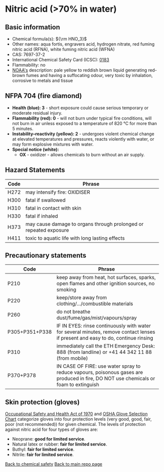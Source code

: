 # Nitric acid (>70% in water)

## Basic information

- Chemical formula(s): ${\rm HNO_3}$
- Other names: aqua fortis, engravers acid, hydrogen nitrate, red fuming nitric acid (RFNA), white fuming nitric acid (WFNA)
- CAS: 7697-37-2
- International Chemical Safety Card (ICSC): [0183](https://inchem.org/documents/icsc/icsc/eics0183.htm)
- Flammability: no
- [NOAA's](https://cameochemicals.noaa.gov/chemical/4044) description: pale yellow to reddish brown liquid generating red-brown fumes and having a suffocating odour, very toxic by inhalation, corrosive to metals and tissue

## NFPA 704 (fire diamond)

- **Health (blue): 3** - short exposure could cause serious temporary or moderate residual injury.
- **Flammability (red): 0** - will not burn under typical fire conditions, will not burn in air unless exposed to a temperature of 820 °C for more than 5 minutes.
- **Instability–reactivity (yellow): 2** - undergoes violent chemical change at elevated temperatures and pressures, reacts violently with water, or may form explosive mixtures with water. 
- **Special notice (white):**
	- **OX** - oxidizer - allows chemicals to burn without an air supply.

## Hazard Statements

| Code | Phrase                                                            |
| ---- | ----------------------------------------------------------------- |
| H272 | may intensify fire: OXIDISER                                      |
| H300 | fatal if swallowed                                                |
| H310 | fatal in contact with skin                                        |
| H330 | fatal if inhaled                                                  |
| H373 | may cause damage to organs through prolonged or repeated exposure |
| H411 | toxic to aquatic life with long lasting effects                   |

## Precautionary statements

| Code           | Phrase                                                                                                                               |
| -------------- | ------------------------------------------------------------------------------------------------------------------------------------ |
| P210           | keep away from heat, hot surfaces, sparks, open flames and other ignition sources, no smoking                                        |
| P220           | keep/store away from clothing/.../combustible materials                                                                              |
| P260           | do not breathe dust/fume/gas/mist/vapours/spray                                                                                      |
| P305+P351+P338 | IF IN EYES: rinse continuously with water for several minutes, remove contact lenses if present and easy to do, continue rinsing     |
| P310           | immediately call the ETH Emergency Desk: 888 (from landline) or +41 44 342 11 88 (from mobile)                                       |
| P370+P378      | IN CASE OF FIRE: use water spray to reduce vapours, poisonous gases are produced in fire, DO NOT use chemicals or foam to extinguish | 

## Skin protection (gloves)

[Occupational Safety and Health Act of 1970](https://www.osha.gov/sites/default/files/publications/osha3151.pdf) and [OSHA Glove Selection Chart](https://safety.fsu.edu/safety_manual/OSHA%20Glove%20Selection%20Chart.pdf) categorize gloves into four protection levels (very good, good, fair, poor (not recommended)) for given chemical. The levels of protection against nitric acid for four types of gloves are:

- Neoprane: **good for limited service**.
- Natural latex or rubber: **fair for limited service**.
- Buthyl: **fair for limited service**.
- Nitrile: **fair for limited service**.

[Back to chemical safety](https://github.com/Global-Health-Engineering/group-safety)
[Back to main repo page](https://github.com/Global-Health-Engineering/group-safety/tree/main/02-chemical-safety)
